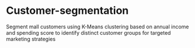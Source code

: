 # Customer-segmentation
Segment mall customers using K-Means clustering based on annual income and spending score to identify distinct customer groups for targeted marketing strategies
